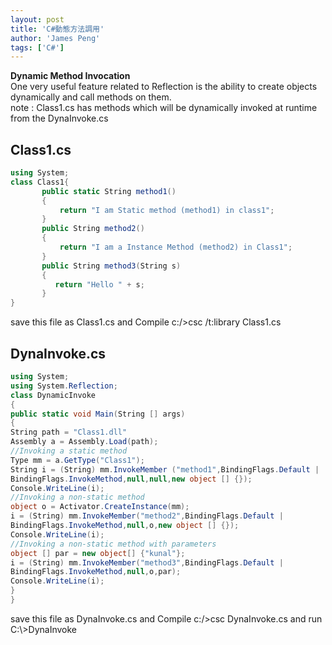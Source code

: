 ```yaml
---
layout: post
title: 'C#動態方法調用'
author: 'James Peng'
tags: ['C#']
---
```


**Dynamic Method Invocation**  
One very useful feature related to Reflection is the ability to create
objects dynamically and call methods on them.  
note : Class1.cs has methods which will be dynamically invoked at
runtime from the DynaInvoke.cs  

## Class1.cs ##  
~~~cs
using System;  
class Class1{  
       public static String method1()  
       {  
           return "I am Static method (method1) in class1";  
       }  
       public String method2()  
       {  
           return "I am a Instance Method (method2) in Class1";  
       }  
       public String method3(String s)  
       {  
          return "Hello " + s;  
       }  
}  
~~~
save this file as Class1.cs and Compile c:/\>csc /t:library Class1.cs  

## DynaInvoke.cs ##  
~~~cs
using System;  
using System.Reflection;  
class DynamicInvoke  
{  
public static void Main(String [] args)  
{  
String path = "Class1.dll"  
Assembly a = Assembly.Load(path);  
//Invoking a static method  
Type mm = a.GetType("Class1");  
String i = (String) mm.InvokeMember ("method1",BindingFlags.Default |
BindingFlags.InvokeMethod,null,null,new object [] {});
Console.WriteLine(i);  
//Invoking a non-static method  
object o = Activator.CreateInstance(mm);  
i = (String) mm.InvokeMember("method2",BindingFlags.Default |
BindingFlags.InvokeMethod,null,o,new object [] {});  
Console.WriteLine(i);  
//Invoking a non-static method with parameters  
object [] par = new object[] {"kunal"};  
i = (String) mm.InvokeMember("method3",BindingFlags.Default |
BindingFlags.InvokeMethod,null,o,par);  
Console.WriteLine(i);  
}  
}  
~~~
save this file as DynaInvoke.cs and Compile c:/\>csc DynaInvoke.cs and
run C:\\\>DynaInvoke

